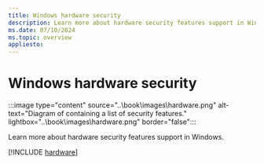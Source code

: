 ```yaml
---
title: Windows hardware security
description: Learn more about hardware security features support in Windows.
ms.date: 07/10/2024
ms.topic: overview
appliesto:
---
```


# Windows hardware security

:::image type="content" source="..\book\images\hardware.png" alt-text="Diagram of containing a list of security features." lightbox="..\book\images\hardware.png" border="false":::

Learn more about hardware security features support in Windows.

[!INCLUDE [hardware](../includes/sections/hardware.md)]
